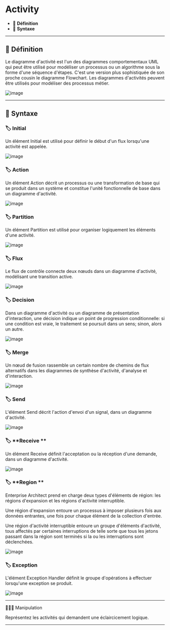 # Activity

* 🔖 **Définition**
* 🔖 **Syntaxe**

___

## 📑 Définition

Le diagramme d'activité est l'un des diagrammes comportementaux UML qui peut être utilisé pour modéliser un processus ou un algorithme sous la forme d'une séquence d'étapes. C'est une version plus sophistiquée de son proche cousin le diagramme Flowchart. Les diagrammes d'activités peuvent être utilisés pour modéliser des processus métier.

![image](https://raw.githubusercontent.com/seeren-training/UML/master/wiki/resources/06/activity.jpg)

___

## 📑 Syntaxe

### 🏷️ **Initial**

Un élément Initial est utilisé pour définir le début d'un flux lorsqu'une activité est appelée.

![image](https://raw.githubusercontent.com/seeren-training/UML/master/wiki/resources/07/e-initial.png)

### 🏷️ **Action**

Un élément Action décrit un processus ou une transformation de base qui se produit dans un système et constitue l'unité fonctionnelle de base dans un diagramme d'activité.

![image](https://raw.githubusercontent.com/seeren-training/UML/master/wiki/resources/07/e-action.png)

### 🏷️ **Partition**

Un élément Partition est utilisé pour organiser logiquement les éléments d'une activité.

![image](https://raw.githubusercontent.com/seeren-training/UML/master/wiki/resources/07/e-partition.png)

### 🏷️ **Flux**

Le flux de contrôle connecte deux nœuds dans un diagramme d'activité, modélisant une transition active.

![image](https://raw.githubusercontent.com/seeren-training/UML/master/wiki/resources/07/c-controlflow.png)

### 🏷️ **Decision**

Dans un diagramme d'activité ou un diagramme de présentation d'interaction, une décision indique un point de progression conditionnelle: si une condition est vraie, le traitement se poursuit dans un sens; sinon, alors un autre.

![image](https://raw.githubusercontent.com/seeren-training/UML/master/wiki/resources/07/e-decision.png)

### 🏷️ **Merge**

Un nœud de fusion rassemble un certain nombre de chemins de flux alternatifs dans les diagrammes de synthèse d'activité, d'analyse et d'interaction.

![image](https://raw.githubusercontent.com/seeren-training/UML/master/wiki/resources/07/e-merge.png)

### 🏷️ **Send**

L'élément Send décrit l'action d'envoi d'un signal, dans un diagramme d'activité.

![image](https://raw.githubusercontent.com/seeren-training/UML/master/wiki/resources/07/e-send.png)

### 🏷️ **Receive **

Un élément Receive définit l'acceptation ou la réception d'une demande, dans un diagramme d'activité.

![image](https://raw.githubusercontent.com/seeren-training/UML/master/wiki/resources/07/e-receive.png)

### 🏷️ **Region **

Enterprise Architect prend en charge deux types d'éléments de région: les régions d'expansion et les régions d'activité interruptible.

Une région d'expansion entoure un processus à imposer plusieurs fois aux données entrantes, une fois pour chaque élément de la collection d'entrée.

Une région d'activité interruptible entoure un groupe d'éléments d'activité, tous affectés par certaines interruptions de telle sorte que tous les jetons passant dans la région sont terminés si la ou les interruptions sont déclenchées.

![image](https://raw.githubusercontent.com/seeren-training/UML/master/wiki/resources/07/e-region.png)

### 🏷️ **Exception**

L'élément Exception Handler définit le groupe d'opérations à effectuer lorsqu'une exception se produit.

![image](https://raw.githubusercontent.com/seeren-training/UML/master/wiki/resources/07/e-exception.png)

___

👨🏻‍💻 Manipulation

Représentez les activités qui demandent une éclaircicement logique.

___
